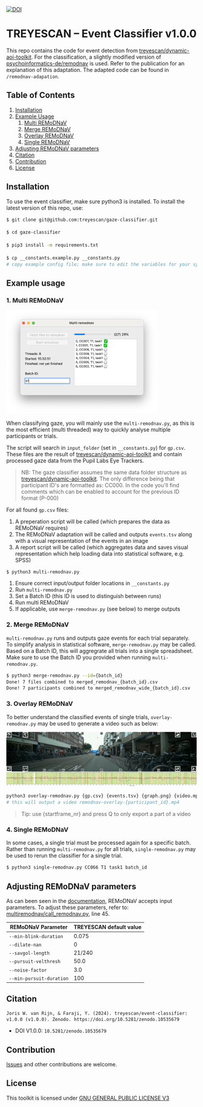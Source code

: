 [![DOI](https://zenodo.org/badge/729522631.svg)](https://zenodo.org/doi/10.5281/zenodo.10535678)

# TREYESCAN – Event Classifier v1.0.0

This repo contains the code for event detection from [treyescan/dynamic-aoi-toolkit](https://github.com/treyescan/dynamic-aoi-toolkit). For the classification, a slightly modified version of [psychoinformatics-de/remodnav](https://github.com/psychoinformatics-de/remodnav) is used. Refer to the publication for an explanation of this adaptation. The adapted code can be found in `/remodnav-adapation`.

## Table of Contents

1. [Installation](https://github.com/treyescan/event-classifier?tab=readme-ov-file#installation)
1. [Example Usage](https://github.com/treyescan/event-classifier?tab=readme-ov-file#example-usage)
   1. [Multi REMoDNaV](https://github.com/treyescan/event-classifier?tab=readme-ov-file#1-multi-remodnav)
   1. [Merge REMoDNaV](https://github.com/treyescan/event-classifier?tab=readme-ov-file#2-merge-remodnav)
   1. [Overlay REMoDNaV](https://github.com/treyescan/event-classifier?tab=readme-ov-file#3-overlay-remodnav)
   1. [Single REMoDNaV](https://github.com/treyescan/event-classifier?tab=readme-ov-file#4-single-remodnav)
1. [Adjusting REMoDNaV parameters](https://github.com/treyescan/event-classifier?tab=readme-ov-file#adjusting-remodnav-parameters)
1. [Citation](https://github.com/treyescan/event-classifier?tab=readme-ov-file#citation)
1. [Contribution](https://github.com/treyescan/event-classifier?tab=readme-ov-file#contribution)
1. [License](https://github.com/treyescan/event-classifier?tab=readme-ov-file#license)

## Installation

To use the event classifier, make sure python3 is installed. To install the latest version of this repo, use:

```bash
$ git clone git@github.com:treyescan/gaze-classifier.git

$ cd gaze-classifier

$ pip3 install -m requirements.txt

$ cp __constants.example.py __constants.py
# copy example config file; make sure to edit the variables for your system
```

## Example usage

### 1. Multi REMoDNaV

<img src="./assets/screenshot.png" width="400" />

When classifying gaze, you will mainly use the `multi-remodnav.py`, as this is the most efficient (multi threaded) way to quickly analyse multiple participants or trials.

The script will search in `input_folder` (set in `__constants.py`) for `gp.csv`. These files are the result of [treyescan/dynamic-aoi-toolkit](https://github.com/treyescan/dynamic-aoi-toolkit) and contain processed gaze data from the Pupil Labs Eye Trackers.

> NB: The gaze classifier assumes the same data folder structure as [treyescan/dynamic-aoi-toolkit](https://github.com/treyescan/dynamic-aoi-toolkit). The only difference being that participant ID's are formatted as: CC000. In the code you'll find comments which can be enabled to account for the previous ID format (P-000)

For all found `gp.csv` files:

1. A preperation script will be called (which prepares the data as REMoDNaV requires)
1. The REMoDNaV adaptation will be called and outputs `events.tsv` along with a visual representation of the events in an image
1. A report script will be called (which aggregates data and saves visual representation which help loading data into statistical software, e.g. SPSS)

```bash
$ python3 multi-remodnav.py
```

1. Ensure correct input/output folder locations in `__constants.py`
1. Run `multi-remodnav.py`
1. Set a Batch ID (this ID is used to distinguish between runs)
1. Run multi REMoDNaV
1. If applicable, use `merge-remodnav.py` (see below) to merge outputs

### 2. Merge REMoDNaV

`multi-remodnav.py` runs and outputs gaze events for each trial separately. To simplify analysis in statistical software, `merge-remodnav.py` may be called. Based on a Batch ID, this will aggregrate all trials into a single spreadsheet. Make sure to use the Batch ID you provided when running `multi-remodnav.py`.

```bash
$ python3 merge-remodnav.py --id={batch_id}
Done! 7 files combined to merged_remodnav_{batch_id}.csv
Done! 7 participants combined to merged_remodnav_wide_{batch_id}.csv
```

### 3. Overlay REMoDNaV

To better understand the classified events of single trials, `overlay-remodnav.py` may be used to generate a video such as below:

<img src="assets/example.gif" />

```bash
python3 overlay-remodnav.py {gp.csv} {events.tsv} {graph.png} {video.mp4} {startframe_nr}
# this will output a video remodnav-overlay-{participant_id}.mp4
```

> Tip: use {startframe_nr} and press Q to only export a part of a video

### 4. Single REMoDNaV

In some cases, a single trial must be processed again for a specific batch. Rather than running `multi-remodnav.py` for all trials, `single-remodnav.py` may be used to rerun the classifier for a single trial.

```bash
$ python3 single-remodnav.py CC066 T1 task1 batch_id
```

## Adjusting REMoDNaV parameters

As can been seen in the [documentation](https://github.com/psychoinformatics-de/remodnav#example-usage), REMoDNaV accepts input parameters. To adjust these parameters, refer to: [multiremodnav/call_remodnav.py](https://github.com/treyescan/event-classifier/blob/e89d1db30df4a290664ab0cc38a4bf1b5cee8b7b/multiremodnav/call_remodnav.py#L45), line 45.

| REMoDNaV Parameter       | TREYESCAN default value |
| ------------------------ | ----------------------- |
| `--min-blink-duration`   | 0.075                   |
| `--dilate-nan`           | 0                       |
| `--savgol-length`        | 21/240                  |
| `--pursuit-velthresh`    | 50.0                    |
| `--noise-factor`         | 3.0                     |
| `--min-pursuit-duration` | 100                     |

## Citation

```
Joris W. van Rijn, & Faraji, Y. (2024). treyescan/event-classifier: v1.0.0 (v1.0.0). Zenodo. https://doi.org/10.5281/zenodo.10535679
```

- DOI V1.0.0: `10.5281/zenodo.10535679`

## Contribution

[Issues](https://github.com/treyescan/event-classifier/issues/new) and other contributions are welcome.

## License

This toolkit is licensed under [GNU GENERAL PUBLIC LICENSE V3](/LICENSE)
